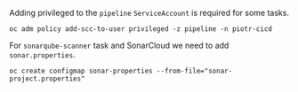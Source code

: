 Adding privileged to the `pipeline` `ServiceAccount` is required for some tasks.
```shell
oc adm policy add-scc-to-user privileged -z pipeline -n piotr-cicd
```

For `sonarqube-scanner` task and SonarCloud we need to add `sonar.properties`.
```shell
oc create configmap sonar-properties --from-file="sonar-project.properties"
```